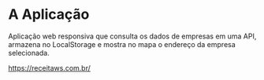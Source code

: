 # A Aplicação

Aplicação web responsiva que consulta os dados de empresas em uma API, armazena no LocalStorage e mostra no mapa o endereço da empresa selecionada.

https://receitaws.com.br/
